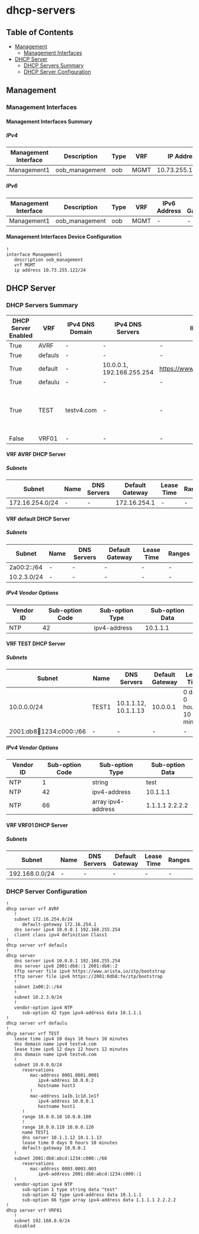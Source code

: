# dhcp-servers

## Table of Contents

- [Management](#management)
  - [Management Interfaces](#management-interfaces)
- [DHCP Server](#dhcp-server)
  - [DHCP Servers Summary](#dhcp-servers-summary)
  - [DHCP Server Configuration](#dhcp-server-configuration)

## Management

### Management Interfaces

#### Management Interfaces Summary

##### IPv4

| Management Interface | Description | Type | VRF | IP Address | Gateway |
| -------------------- | ----------- | ---- | --- | ---------- | ------- |
| Management1 | oob_management | oob | MGMT | 10.73.255.122/24 | 10.73.255.2 |

##### IPv6

| Management Interface | Description | Type | VRF | IPv6 Address | IPv6 Gateway |
| -------------------- | ----------- | ---- | --- | ------------ | ------------ |
| Management1 | oob_management | oob | MGMT | - | - |

#### Management Interfaces Device Configuration

```eos
!
interface Management1
   description oob_management
   vrf MGMT
   ip address 10.73.255.122/24
```

## DHCP Server

### DHCP Servers Summary

| DHCP Server Enabled | VRF | IPv4 DNS Domain | IPv4 DNS Servers | IPv4 Bootfile | IPv4 Lease Time | IPv6 DNS Domain | IPv6 DNS Servers | IPv6 Bootfile | IPv4 Lease Time |
| ------------------- | --- | --------------- | ---------------- | ------------- | --------------- | --------------- | ---------------- | ------------- | --------------- |
| True | AVRF | - | - | - | - | - | - | - | - |
| True | defauls | - | - | - | - | - | - | - | - |
| True | default | - | 10.0.0.1, 192.168.255.254 | https://www.arista.io/ztp/bootstrap | - | - | 2001:db8::1, 2001:db8::2 | https://2001:0db8:fe/ztp/bootstrap | - |
| True | defaulu | - | - | - | - | - | - | - | - |
| True | TEST | testv4.com | - | - | 10 days 10 hours 10 minutes | testv6.com | - | - | 12 days 12 hours 12 minutes |
| False | VRF01 | - | - | - | - | - | - | - | - |

#### VRF AVRF DHCP Server

##### Subnets

| Subnet | Name | DNS Servers | Default Gateway | Lease Time | Ranges |
| ------ | ---- | ----------- | --------------- | ---------- | ------ |
| 172.16.254.0/24 | - | - | 172.16.254.1 | - | - |

#### VRF default DHCP Server

##### Subnets

| Subnet | Name | DNS Servers | Default Gateway | Lease Time | Ranges |
| ------ | ---- | ----------- | --------------- | ---------- | ------ |
| 2a00:2::/64 | - | - | - | - | - |
| 10.2.3.0/24 | - | - | - | - | - |

##### IPv4 Vendor Options

| Vendor ID | Sub-option Code | Sub-option Type | Sub-option Data |
| --------- | ----------------| --------------- | --------------- |
| NTP | 42 | ipv4-address | 10.1.1.1 |

#### VRF TEST DHCP Server

##### Subnets

| Subnet | Name | DNS Servers | Default Gateway | Lease Time | Ranges |
| ------ | ---- | ----------- | --------------- | ---------- | ------ |
| 10.0.0.0/24 | TEST1 | 10.1.1.12, 10.1.1.13 | 10.0.0.1 | 0 days, 0 hours, 10 minutes | 10.0.0.10-10.0.0.100, 10.0.0.110-10.0.0.120 |
| 2001:db8:abcd:1234:c000::/66 | - | - | - | - | - |

##### IPv4 Vendor Options

| Vendor ID | Sub-option Code | Sub-option Type | Sub-option Data |
| --------- | ----------------| --------------- | --------------- |
| NTP | 1 | string | test |
| NTP | 42 | ipv4-address | 10.1.1.1 |
| NTP | 66 | array ipv4-address | 1.1.1.1 2.2.2.2 |

#### VRF VRF01 DHCP Server

##### Subnets

| Subnet | Name | DNS Servers | Default Gateway | Lease Time | Ranges |
| ------ | ---- | ----------- | --------------- | ---------- | ------ |
| 192.168.0.0/24 | - | - | - | - | - |

### DHCP Server Configuration

```eos
!
dhcp server vrf AVRF
   !
   subnet 172.16.254.0/24
      default-gateway 172.16.254.1
   dns server ipv4 10.0.0.1 192.168.255.254
   client class ipv4 definition Class1
!
dhcp server vrf defauls
!
dhcp server
   dns server ipv4 10.0.0.1 192.168.255.254
   dns server ipv6 2001:db8::1 2001:db8::2
   tftp server file ipv4 https://www.arista.io/ztp/bootstrap
   tftp server file ipv6 https://2001:0db8:fe/ztp/bootstrap
   !
   subnet 2a00:2::/64
   !
   subnet 10.2.3.0/24
   !
   vendor-option ipv4 NTP
      sub-option 42 type ipv4-address data 10.1.1.1
!
dhcp server vrf defaulu
!
dhcp server vrf TEST
   lease time ipv4 10 days 10 hours 10 minutes
   dns domain name ipv4 testv4.com
   lease time ipv6 12 days 12 hours 12 minutes
   dns domain name ipv6 testv6.com
   !
   subnet 10.0.0.0/24
      reservations
         mac-address 0001.0001.0001
            ipv4-address 10.0.0.2
            hostname host3
         !
         mac-address 1a1b.1c1d.1e1f
            ipv4-address 10.0.0.1
            hostname host1
      !
      range 10.0.0.10 10.0.0.100
      !
      range 10.0.0.110 10.0.0.120
      name TEST1
      dns server 10.1.1.12 10.1.1.13
      lease time 0 days 0 hours 10 minutes
      default-gateway 10.0.0.1
   !
   subnet 2001:db8:abcd:1234:c000::/66
      reservations
         mac-address 0003.0003.003
            ipv6-address 2001:db8:abcd:1234:c000::1
   !
   vendor-option ipv4 NTP
      sub-option 1 type string data "test"
      sub-option 42 type ipv4-address data 10.1.1.1
      sub-option 66 type array ipv4-address data 1.1.1.1 2.2.2.2
!
dhcp server vrf VRF01
   !
   subnet 192.168.0.0/24
   disabled
```
